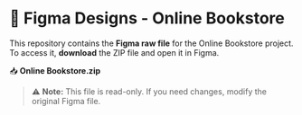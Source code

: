 # 📁 Figma Designs - Online Bookstore

This repository contains the **Figma raw file** for the Online Bookstore project.  
To access it, **download** the ZIP file and open it in Figma.

📥 **Online Bookstore.zip**

> ⚠️ **Note:** This file is read-only. If you need changes, modify the original Figma file.
